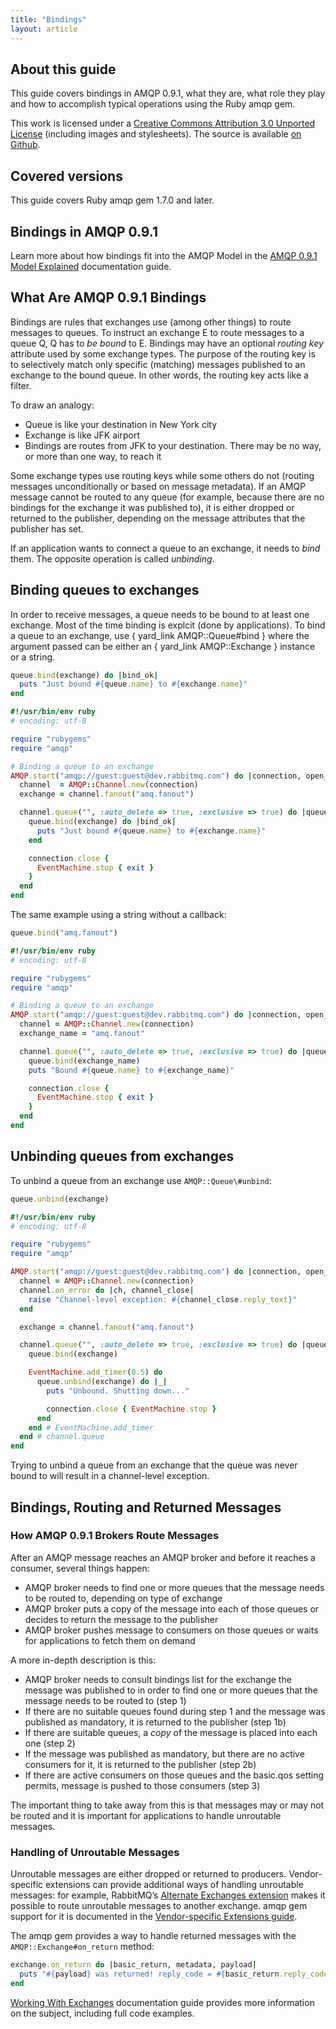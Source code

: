 ```yaml
---
title: "Bindings"
layout: article
---
```


About this guide
----------------

This guide covers bindings in AMQP 0.9.1, what they are, what role they
play and how to accomplish typical operations using the Ruby amqp gem.

This work is licensed under a
<a rel="license" href="http://creativecommons.org/licenses/by/3.0/">Creative
Commons Attribution 3.0 Unported License</a> (including images and
stylesheets). The source is available [on
Github](https://github.com/ruby-amqp/rubyamqp.info).

Covered versions
----------------

This guide covers Ruby amqp gem 1.7.0 and later.

Bindings in AMQP 0.9.1
----------------------

Learn more about how bindings fit into the AMQP Model in the [AMQP 0.9.1
Model Explained](http://www.rabbitmq.com/tutorials/amqp-concepts.html) documentation
guide.

What Are AMQP 0.9.1 Bindings
----------------------------

Bindings are rules that exchanges use (among other things) to route
messages to queues. To instruct an exchange E to route messages to a
queue Q, Q has to *be bound* to E. Bindings may have an optional
*routing key* attribute used by some exchange types. The purpose of the
routing key is to selectively match only specific (matching) messages
published to an exchange to the bound queue. In other words, the routing
key acts like a filter.

To draw an analogy:

 * Queue is like your destination in New York city
 * Exchange is like JFK airport
 * Bindings are routes from JFK to your destination. There may be no
way, or more than one way, to reach it

Some exchange types use routing keys while some others do not (routing
messages unconditionally or based on message metadata). If an AMQP
message cannot be routed to any queue (for example, because there are no
bindings for the exchange it was published to), it is either dropped or
returned to the publisher, depending on the message attributes that the
publisher has set.

If an application wants to connect a queue to an exchange, it needs to
*bind* them. The opposite operation is called *unbinding*.

Binding queues to exchanges
---------------------------

In order to receive messages, a queue needs to be bound to at least one
exchange. Most of the time binding is explcit (done by applications). To
bind a queue to an exchange, use { yard\_link AMQP::Queue\#bind } where
the argument passed can be either an { yard\_link AMQP::Exchange }
instance or a string.

``` ruby
queue.bind(exchange) do |bind_ok|
  puts "Just bound #{queue.name} to #{exchange.name}"
end
```

``` ruby
#!/usr/bin/env ruby
# encoding: utf-8

require "rubygems"
require "amqp"

# Binding a queue to an exchange
AMQP.start("amqp://guest:guest@dev.rabbitmq.com") do |connection, open_ok|
  channel  = AMQP::Channel.new(connection)
  exchange = channel.fanout("amq.fanout")

  channel.queue("", :auto_delete => true, :exclusive => true) do |queue, declare_ok|
    queue.bind(exchange) do |bind_ok|
      puts "Just bound #{queue.name} to #{exchange.name}"
    end

    connection.close {
      EventMachine.stop { exit }
    }
  end
end
```
The same example using a string without a callback:

``` ruby
queue.bind("amq.fanout")
```

``` ruby
#!/usr/bin/env ruby
# encoding: utf-8

require "rubygems"
require "amqp"

# Binding a queue to an exchange
AMQP.start("amqp://guest:guest@dev.rabbitmq.com") do |connection, open_ok|
  channel = AMQP::Channel.new(connection)
  exchange_name = "amq.fanout"

  channel.queue("", :auto_delete => true, :exclusive => true) do |queue, declare_ok|
    queue.bind(exchange_name)
    puts "Bound #{queue.name} to #{exchange_name}"

    connection.close {
      EventMachine.stop { exit }
    }
  end
end
```

Unbinding queues from exchanges
-------------------------------

To unbind a queue from an exchange use
`AMQP::Queue\#unbind`:

``` ruby
queue.unbind(exchange)
```

``` ruby
#!/usr/bin/env ruby
# encoding: utf-8

require "rubygems"
require "amqp"

AMQP.start("amqp://guest:guest@dev.rabbitmq.com") do |connection, open_ok|
  channel = AMQP::Channel.new(connection)
  channel.on_error do |ch, channel_close|
    raise "Channel-level exception: #{channel_close.reply_text}"
  end

  exchange = channel.fanout("amq.fanout")

  channel.queue("", :auto_delete => true, :exclusive => true) do |queue, declare_ok|
    queue.bind(exchange)

    EventMachine.add_timer(0.5) do
      queue.unbind(exchange) do |_|
        puts "Unbound. Shutting down..."

        connection.close { EventMachine.stop }
      end
    end # EventMachine.add_timer
  end # channel.queue
end
```

<span class="note">Trying to unbind a queue from an exchange that the
queue was never bound to will result in a channel-level
exception.</span>

Bindings, Routing and Returned Messages
---------------------------------------

### How AMQP 0.9.1 Brokers Route Messages

After an AMQP message reaches an AMQP broker and before it reaches a
consumer, several things happen:

 * AMQP broker needs to find one or more queues that the message needs
to be routed to, depending on type of exchange
  * AMQP broker puts a copy of the message into each of those queues or
decides to return the message to the publisher
  * AMQP broker pushes message to consumers on those queues or waits for
applications to fetch them on demand

A more in-depth description is this:

 * AMQP broker needs to consult bindings list for the exchange the
message was published to in order to find one or more queues that the
message needs to be routed to (step 1)
 * If there are no suitable queues found during step 1 and the message
was published as mandatory, it is returned to the publisher (step 1b)
 * If there are suitable queues, a *copy* of the message is placed into
each one (step 2)
 * If the message was published as mandatory, but there are no active
consumers for it, it is returned to the publisher (step 2b)
 * If there are active consumers on those queues and the basic.qos
setting permits, message is pushed to those consumers (step 3)

The important thing to take away from this is that messages may or may
not be routed and it is important for applications to handle unroutable
messages.

### Handling of Unroutable Messages

Unroutable messages are either dropped or returned to producers.
Vendor-specific extensions can provide additional ways of handling
unroutable messages: for example, RabbitMQ’s [Alternate Exchanges
extension](http://www.rabbitmq.com/ae.html) makes it possible to route
unroutable messages to another exchange. amqp gem support for it is
documented in the [Vendor-specific Extensions
guide](/articles/broker_specific_extensions/).

The amqp gem provides a way to handle returned messages with the
`AMQP::Exchange#on_return` method:

``` ruby
exchange.on_return do |basic_return, metadata, payload|
  puts "#{payload} was returned! reply_code = #{basic_return.reply_code}, reply_text = #{basic_return.reply_text}"
end
```

[Working With Exchanges](/articles/working_with_exchanges/)
documentation guide provides more information on the subject, including
full code examples.
